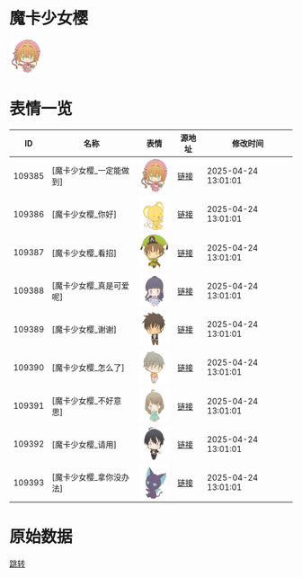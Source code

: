 # 魔卡少女樱

<img src="./cover.png" height="60" alt="cover" />

# 表情一览

|ID|名称|表情|源地址|修改时间|
|----|----|----|----|----|
|109385|[魔卡少女樱_一定能做到]|<img src="./pic/109385_%5B魔卡少女樱_一定能做到%5D.png" height="60" alt="一定能做到"/>|[链接](https://i0.hdslb.com/bfs/garb/204785627d211cc7118619d32d2ecf8ba18c73f2.png)|2025-04-24 13:01:01|
|109386|[魔卡少女樱_你好]|<img src="./pic/109386_%5B魔卡少女樱_你好%5D.png" height="60" alt="你好"/>|[链接](https://i0.hdslb.com/bfs/garb/300b81f59109af9757f076ea011a995acf8cbd66.png)|2025-04-24 13:01:01|
|109387|[魔卡少女樱_看招]|<img src="./pic/109387_%5B魔卡少女樱_看招%5D.png" height="60" alt="看招"/>|[链接](https://i0.hdslb.com/bfs/garb/3bdd8f41f40d823fad09c4667a5f75bd28a84bce.png)|2025-04-24 13:01:01|
|109388|[魔卡少女樱_真是可爱呢]|<img src="./pic/109388_%5B魔卡少女樱_真是可爱呢%5D.png" height="60" alt="真是可爱呢"/>|[链接](https://i0.hdslb.com/bfs/garb/7c9ce3cd26b7c99c2b938321bbd51d18c164828a.png)|2025-04-24 13:01:01|
|109389|[魔卡少女樱_谢谢]|<img src="./pic/109389_%5B魔卡少女樱_谢谢%5D.png" height="60" alt="谢谢"/>|[链接](https://i0.hdslb.com/bfs/garb/9f80ec31363603920b24f13d02d7e5205547bf34.png)|2025-04-24 13:01:01|
|109390|[魔卡少女樱_怎么了]|<img src="./pic/109390_%5B魔卡少女樱_怎么了%5D.png" height="60" alt="怎么了"/>|[链接](https://i0.hdslb.com/bfs/garb/7f214da5842b3a213a7eacc62eaec21b6b1bdb76.png)|2025-04-24 13:01:01|
|109391|[魔卡少女樱_不好意思]|<img src="./pic/109391_%5B魔卡少女樱_不好意思%5D.png" height="60" alt="不好意思"/>|[链接](https://i0.hdslb.com/bfs/garb/7fda4721804a72a6095ff21526e7c78161d56552.png)|2025-04-24 13:01:01|
|109392|[魔卡少女樱_请用]|<img src="./pic/109392_%5B魔卡少女樱_请用%5D.png" height="60" alt="请用"/>|[链接](https://i0.hdslb.com/bfs/garb/f9ca622e1c12d079613eadef08bc1ed2fb3b2f35.png)|2025-04-24 13:01:01|
|109393|[魔卡少女樱_拿你没办法]|<img src="./pic/109393_%5B魔卡少女樱_拿你没办法%5D.png" height="60" alt="拿你没办法"/>|[链接](https://i0.hdslb.com/bfs/garb/f073509cab64342c75777c6f77daa870f07a8364.png)|2025-04-24 13:01:01|

# 原始数据

[跳转](./raw.json)

